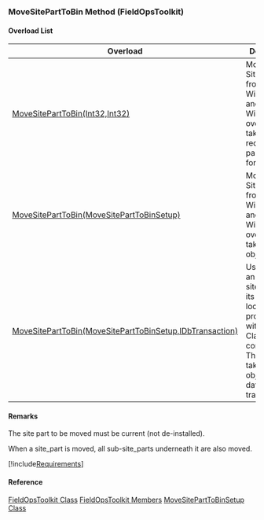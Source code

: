 ### MoveSitePartToBin Method (FieldOpsToolkit)

#### Overload List

| Overload | Description |
| --- | --- |
| [MoveSitePartToBin(Int32,Int32)](FChoice.Toolkits.Clarify~FChoice.Toolkits.Clarify.FieldOps.FieldOpsToolkit~MoveSitePartToBin(Int32,Int32).md) | Move the SitePartToBin from one WipBin to another WipBin. This overload takes a set of required parameters for the API.   |
| [MoveSitePartToBin(MoveSitePartToBinSetup)](FChoice.Toolkits.Clarify~FChoice.Toolkits.Clarify.FieldOps.FieldOpsToolkit~MoveSitePartToBin(MoveSitePartToBinSetup).md) | Move the SitePartToBin from one WipBin to another WipBin. This overload takes a setup object.   |
| [MoveSitePartToBin(MoveSitePartToBinSetup,IDbTransaction)](FChoice.Toolkits.Clarify~FChoice.Toolkits.Clarify.FieldOps.FieldOpsToolkit~MoveSitePartToBin(MoveSitePartToBinSetup,IDbTransaction).md) | Used to move an existing site part from its current location to a product bin within the Clarify site configuration. This overload takes a setup object and a database transaction.   |

#### Remarks

The site part to be moved must be current (not de-installed).

When a site_part is moved, all sub-site_parts underneath it are also moved.

[!include[Requirements](../partials/requirements.md)]



#### Reference

[FieldOpsToolkit Class](FChoice.Toolkits.Clarify~FChoice.Toolkits.Clarify.FieldOps.FieldOpsToolkit.md)
[FieldOpsToolkit Members](FChoice.Toolkits.Clarify~FChoice.Toolkits.Clarify.FieldOps.FieldOpsToolkit_members.md)
[MoveSitePartToBinSetup Class](FChoice.Toolkits.Clarify~FChoice.Toolkits.Clarify.FieldOps.MoveSitePartToBinSetup.md)

